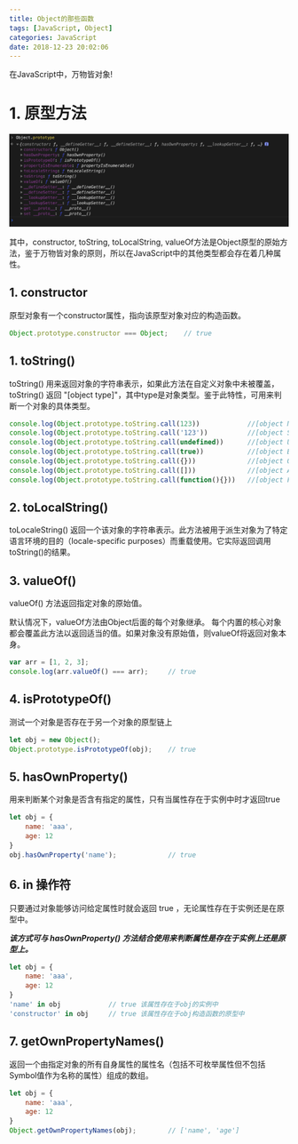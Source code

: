 ```yaml
---
title: Object的那些函数
tags: [JavaScript, Object]
categories: JavaScript
date: 2018-12-23 20:02:06
---
```


在JavaScript中，万物皆对象!

# 1. 原型方法

![object-prototype](../../images/object-prototype.png)

其中，constructor, toString, toLocalString, valueOf方法是Object原型的原始方法，鉴于万物皆对象的原则，所以在JavaScript中的其他类型都会存在着几种属性。

## 1. constructor

原型对象有一个constructor属性，指向该原型对象对应的构造函数。

```javascript
Object.prototype.constructor === Object;    // true
```

## 1. toString()

toString() 用来返回对象的字符串表示，如果此方法在自定义对象中未被覆盖，toString() 返回 "[object type]"，其中type是对象类型。鉴于此特性，可用来判断一个对象的具体类型。

```javascript
console.log(Object.prototype.toString.call(123))            //[object Number]
console.log(Object.prototype.toString.call('123'))          //[object String]
console.log(Object.prototype.toString.call(undefined))      //[object Undefined]
console.log(Object.prototype.toString.call(true))           //[object Boolean]
console.log(Object.prototype.toString.call({}))             //[object Object]
console.log(Object.prototype.toString.call([]))             //[object Array]
console.log(Object.prototype.toString.call(function(){}))   //[object Function]
```

## 2. toLocalString()

toLocaleString() 返回一个该对象的字符串表示。此方法被用于派生对象为了特定语言环境的目的（locale-specific purposes）而重载使用。它实际返回调用toString()的结果。

## 3. valueOf()

valueOf() 方法返回指定对象的原始值。

默认情况下，valueOf方法由Object后面的每个对象继承。 每个内置的核心对象都会覆盖此方法以返回适当的值。如果对象没有原始值，则valueOf将返回对象本身。

```javascript
var arr = [1, 2, 3];
console.log(arr.valueOf() === arr);     // true
```

## 4. isPrototypeOf()

测试一个对象是否存在于另一个对象的原型链上

```javascript
let obj = new Object();
Object.prototype.isPrototypeOf(obj);    // true
```

## 5. hasOwnProperty()

用来判断某个对象是否含有指定的属性，只有当属性存在于实例中时才返回true

```javascript
let obj = {
    name: 'aaa',
    age: 12
}
obj.hasOwnProperty('name');             // true
```

## 6. in 操作符

只要通过对象能够访问给定属性时就会返回 true ，无论属性存在于实例还是在原型中。

***该方式可与 hasOwnProperty() 方法结合使用来判断属性是存在于实例上还是原型上。***

```javascript
let obj = {
    name: 'aaa',
    age: 12
}
'name' in obj            // true 该属性存在于obj的实例中
'constructor' in obj     // true 该属性存在于obj构造函数的原型中
```

## 7. getOwnPropertyNames()

返回一个由指定对象的所有自身属性的属性名（包括不可枚举属性但不包括Symbol值作为名称的属性）组成的数组。

```javascript
let obj = {
    name: 'aaa',
    age: 12
}
Object.getOwnPropertyNames(obj);        // ['name', 'age']
```

<!-- more -->


